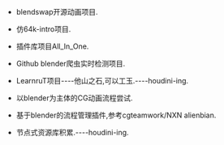 *	blendswap开源动画项目.

*	仿64k-intro项目.

*	插件库项目All_In_One.

*	Github blender爬虫实时检测项目.

*	LearnruT项目----他山之石,可以工玉.----houdini-ing.

*	以blender为主体的CG动画流程尝试.

*	基于blender的流程管理插件,参考cgteamwork/NXN alienbian.

*	节点式资源库积累.----houdini-ing.

